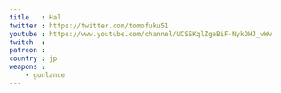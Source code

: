 ```yaml
---
title   : Hal
twitter : https://twitter.com/tomofuku51
youtube : https://www.youtube.com/channel/UCSSKqlZgeBiF-NykOHJ_wWw
twitch  :
patreon :
country : jp
weapons :
    - gunlance
---
```

